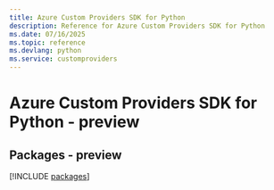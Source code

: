 ```yaml
---
title: Azure Custom Providers SDK for Python
description: Reference for Azure Custom Providers SDK for Python
ms.date: 07/16/2025
ms.topic: reference
ms.devlang: python
ms.service: customproviders
---
```

# Azure Custom Providers SDK for Python - preview
## Packages - preview
[!INCLUDE [packages](custom-providers-index.md)]